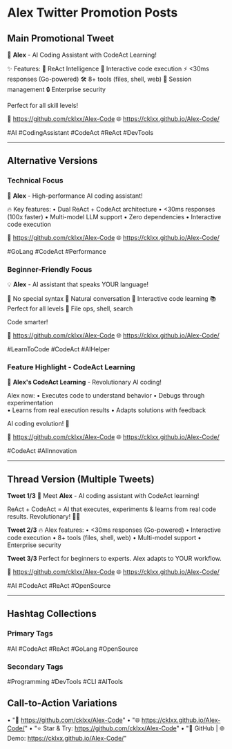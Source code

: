 # Alex Twitter Promotion Posts

## Main Promotional Tweet

🤖 **Alex** - AI Coding Assistant with CodeAct Learning! 

✨ Features:
🧠 ReAct Intelligence 
🤖 Interactive code execution
⚡ <30ms responses (Go-powered)
🛠️ 8+ tools (files, shell, web)
📁 Session management
🔒 Enterprise security

Perfect for all skill levels! 

🚀 https://github.com/cklxx/Alex-Code
🌐 https://cklxx.github.io/Alex-Code/

#AI #CodingAssistant #CodeAct #ReAct #DevTools

---

## Alternative Versions

### Technical Focus
🚀 **Alex** - High-performance AI coding assistant!

🔥 Key features:
• Dual ReAct + CodeAct architecture
• <30ms responses (100x faster)
• Multi-model LLM support
• Zero dependencies
• Interactive code execution

🚀 https://github.com/cklxx/Alex-Code
🌐 https://cklxx.github.io/Alex-Code/

#GoLang #CodeAct #Performance

### Beginner-Friendly Focus
💡 **Alex** - AI assistant that speaks YOUR language!

🎯 No special syntax
🤝 Natural conversation
🤖 Interactive code learning
📚 Perfect for all levels
🔧 File ops, shell, search

Code smarter! 

🚀 https://github.com/cklxx/Alex-Code
🌐 https://cklxx.github.io/Alex-Code/

#LearnToCode #CodeAct #AIHelper

### Feature Highlight - CodeAct Learning
🤖 **Alex's CodeAct Learning** - Revolutionary AI coding!

Alex now:
• Executes code to understand behavior
• Debugs through experimentation  
• Learns from real execution results
• Adapts solutions with feedback

AI coding evolution! 🎉

🚀 https://github.com/cklxx/Alex-Code
🌐 https://cklxx.github.io/Alex-Code/

#CodeAct #AIInnovation

---

## Thread Version (Multiple Tweets)

**Tweet 1/3** 🧵
Meet **Alex** - AI coding assistant with CodeAct learning! 

ReAct + CodeAct = AI that executes, experiments & learns from real code results. Revolutionary! 🧠🤖

**Tweet 2/3**
🔥 Alex features:
• <30ms responses (Go-powered)
• Interactive code execution
• 8+ tools (files, shell, web)
• Multi-model support
• Enterprise security

**Tweet 3/3** 
Perfect for beginners to experts. Alex adapts to YOUR workflow.

🚀 https://github.com/cklxx/Alex-Code
🌐 https://cklxx.github.io/Alex-Code/

#AI #CodeAct #ReAct #OpenSource

---

## Hashtag Collections

### Primary Tags
#AI #CodeAct #ReAct #GoLang #OpenSource

### Secondary Tags  
#Programming #DevTools #CLI #AITools

## Call-to-Action Variations

• "🚀 https://github.com/cklxx/Alex-Code"
• "🌐 https://cklxx.github.io/Alex-Code/"
• "⭐ Star & Try: https://github.com/cklxx/Alex-Code"
• "🚀 GitHub | 🌐 Demo: https://cklxx.github.io/Alex-Code/"